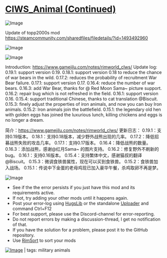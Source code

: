 # [CIWS_Animal (Continued)](https://steamcommunity.com/sharedfiles/filedetails/?id=2610389492)

![Image](https://i.imgur.com/buuPQel.png)

Update of topp2000s mod
https://steamcommunity.com/sharedfiles/filedetails/?id=1493492960

![Image](https://i.imgur.com/pufA0kM.png)
	
![Image](https://i.imgur.com/Z4GOv8H.png)

Introduction: https://www.gamejilu.com/notes/rimworld_clws/
Update log:
0.19.1: support version 0.19.
0.18.1: support version 0.18 to reduce the chance of war bears in the wild.
0.17.2: reduces the probability of recruitment War Bear failure.
0.17.1: support version 0.17.
0.16.4: reduce the number of war bears.
0.16.3: add War Bear, thanks for @ Red Moon Sama~ picture support.
0.16.2: repair bug which is not refreshed in the field.
0.16.1: support version 0.16.
0.15.4: support traditional Chinese, thanks to cat translation @Biscuit.
0.15.3: finely adjust the properties of iron animals, and now you can buy Iron animals.
0.15.2: Iron animals join the battlefield.
0.15.1: the legendary old hen with golden eggs has joined the luxurious lunch, killing chickens and eggs is no longer a dream.



简介：https://www.gamejilu.com/notes/rimworld_clws/
更新日志：
0.19.1：支持0.19版本。
0.18.1：支持0.18版本，减少野外战熊出现的几率。
0.17.2：降低招募战熊失败的攻击几率。
0.17.1：支持0.17版本。
0.16.4：降低战熊的数量。
0.16.3：添加战熊，感谢@红月Sama~ 的图片支持。
0.16.2：修复野外不刷新的bug。
0.16.1：支持0.16版本。
0.15.4：支持繁体中文，感谢猫叔的翻译@Biscuit。
0.15.3：微调食铁兽属性，现在可以买到食铁兽。
0.15.2：食铁兽加入战场。
0.15.1：传说中下金蛋的老母鸡现已加入豪华午餐，杀鸡取卵不再是梦。

![Image](https://i.imgur.com/PwoNOj4.png)



-  See if the the error persists if you just have this mod and its requirements active.
-  If not, try adding your other mods until it happens again.
-  Post your error-log using [HugsLib](https://steamcommunity.com/workshop/filedetails/?id=818773962) or the standalone [Uploader](https://steamcommunity.com/sharedfiles/filedetails/?id=2873415404) and command Ctrl+F12
-  For best support, please use the Discord-channel for error-reporting.
-  Do not report errors by making a discussion-thread, I get no notification of that.
-  If you have the solution for a problem, please post it to the GitHub repository.
-  Use [RimSort](https://github.com/RimSort/RimSort/releases/latest) to sort your mods

 

[![Image](https://img.shields.io/github/v/release/emipa606/CIWSAnimal?label=latest%20version&style=plastic&color=9f1111&labelColor=black)](https://steamcommunity.com/sharedfiles/filedetails/changelog/2610389492) | tags:  military animals
